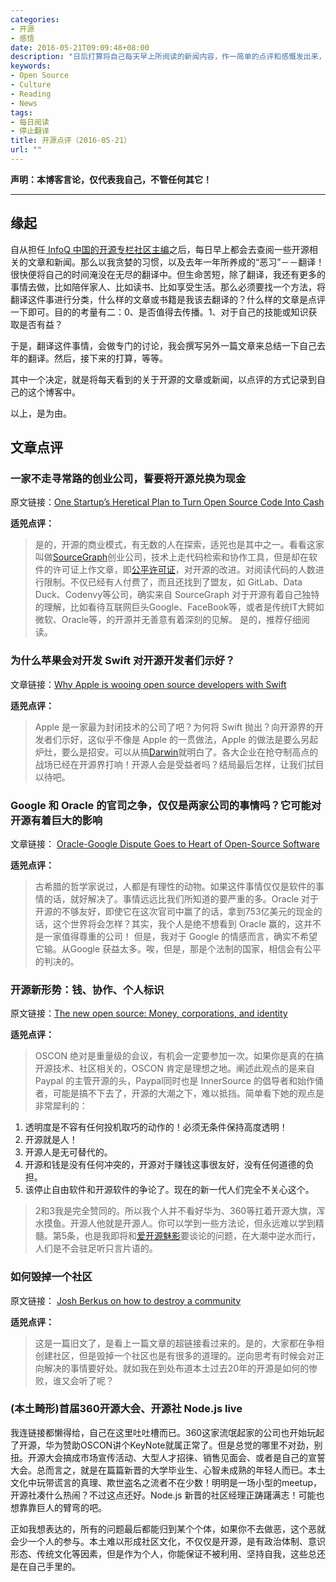 ```yaml
---
categories:
- 开源
- 感悟
date: 2016-05-21T09:09:48+08:00
description: "日后打算将自己每天早上所阅读的新闻内容，作一简单的点评和感慨发出来，类似湾区日报那样，但是我更为的精细化，那就是只有开源这一主题。"
keywords:
- Open Source
- Culture
- Reading
- News
tags:
- 每日阅读
- 停止翻译
title: 开源点评（2016-05-21）
url: ""
---
```


**声明：本博客言论，仅代表我自己，不管任何其它！**

---

## 缘起

自从担任[ InfoQ 中国的开源专栏社区主编](http://www.infoq.com/cn/author/%E6%9D%8E%E5%BB%BA%E7%9B%9B)之后，每日早上都会去查阅一些开源相关的文章和新闻。那么以我贪婪的习惯，以及去年一年所养成的“恶习”－－翻译！很快便将自己的时间淹没在无尽的翻译中。但生命苦短，除了翻译，我还有更多的事情去做，比如陪伴家人、比如读书、比如享受生活。那么必须要找一个方法，将翻译这件事进行分类，什么样的文章或书籍是我该去翻译的？什么样的文章是点评一下即可。目的的考量有二：0、是否值得去传播。1、对于自己的技能或知识获取是否有益？

于是，翻译这件事情，会做专门的讨论，我会撰写另外一篇文章来总结一下自己去年的翻译。然后，接下来的打算，等等。

其中一个决定，就是将每天看到的关于开源的文章或新闻，以点评的方式记录到自己的这个博客中。

以上，是为由。

## 文章点评

### 一家不走寻常路的创业公司，誓要将开源兑换为现金

原文链接：[One Startup’s Heretical Plan to Turn Open Source Code Into Cash](http://www.wired.com/2016/03/former-open-sourcers-ask-companies-pay-fair-share/)

**适兕点评：**

> 是的，开源的商业模式，有无数的人在探索，适兕也是其中之一。看看这家叫做[SourceGraph](https://sourcegraph.com/)创业公司，技术上走代码检索和协作工具，但是却在软件的许可证上作文章，即[公平许可证](https://fair.io/)，对开源的改进。对阅读代码的人数进行限制。不仅已经有人付费了，而且还找到了盟友，如 GitLab、Data Duck、Codenvy等公司，确实来自 SourceGraph 对于开源有着自己独特的理解，比如看待互联网巨头Google、FaceBook等，或者是传统IT大鳄如微软、Oracle等，的开源并无善意有着深刻的见解。
> 是的，推荐仔细阅读。

### 为什么苹果会对开发 Swift 对开源开发者们示好？

文章链接：[Why Apple is wooing open source developers with Swift](http://www.computerweekly.com/news/450296755/Why-Apple-is-wooing-open-source-developers-with-Swift)

 **适兕点评：**

>Apple 是一家最为封闭技术的公司了吧？为何将 Swift 抛出？向开源界的开发者们示好，这似乎不像是 Apple 的一贯做法，Apple 的做法是要么另起炉灶，要么是招安。可以从搞[Darwin](https://en.wikipedia.org/wiki/Darwin_%28operating_system%29)就明白了。各大企业在抢夺制高点的战场已经在开源界打响！开源人会是受益者吗？结局最后怎样，让我们拭目以待吧。


### Google 和 Oracle 的官司之争，仅仅是两家公司的事情吗？它可能对开源有着巨大的影响

文章链接： [Oracle-Google Dispute Goes to Heart of Open-Source Software
](http://www.nytimes.com/2016/05/20/technology/oracle-google-dispute-goes-to-heart-of-open-source-software.html?_r=1)

**适兕点评：**

> 古希腊的哲学家说过，人都是有理性的动物。如果这件事情仅仅是软件的事情的话，就好解决了。事情远远比我们所知道的要严重的多。Oracle 对于开源的不够友好，即使它在这次官司中赢了的话，拿到753亿美元的现金的话，这个世界将会怎样？其实，我个人是绝不想看到 Oracle 赢的，这并不是一家值得尊重的公司！ 但是，我对于 Google 的情感而言，确实不希望它输。从Google 获益太多。唉，但是，那是个法制的国家，相信会有公平的判决的。

### 开源新形势：钱、协作、个人标识

原文链接：[The new open source: Money, corporations, and identity](https://opensource.com/life/16/5/danese-cooper-paypal-oscon)

**适兕点评：**

> OSCON 绝对是重量级的会议，有机会一定要参加一次。如果你是真的在搞开源技术、社区相关的，OSCON 肯定是理想之地。阐述此观点的是来自 Paypal 的主管开源的头，Paypal同时也是 InnerSource 的倡导者和始作俑者，可能是搞不下去了，开源的大潮之下，难以抵挡。简单看下她的观点是非常犀利的：

1. 透明度是不容有任何投机取巧的动作的！必须无条件保持高度透明！
2. 开源就是人！
3. 开源人是无可替代的。
4. 开源和钱是没有任何冲突的，开源对于赚钱这事很友好，没有任何道德的负担。
5. 该停止自由软件和开源软件的争论了。现在的新一代人们完全不关心这个。

> 2和3我是完全赞同的。所以我个人并不看好华为、360等扛着开源大旗，浑水摸鱼。开源人他就是开源人。你可以学到一些方法论，但永远难以学到精髓。第5条，也是我即将和[爱开源魅影](http://www.weibo.com/234826309?is_all=1)要谈论的问题，在大潮中逆水而行，人们是不会驻足听只言片语的。

### 如何毁掉一个社区

原文链接： [Josh Berkus on how to destroy a community](http://www.infoworld.com/article/2637429/open-source-software/josh-berkus-on-how-to-destroy-a-community.html)

**适兕点评：**

> 这是一篇旧文了，是看上一篇文章的超链接看过来的。是的，大家都在争相创建社区，但是毁掉一个社区也是有很多的道理的。逆向思考有时候会对正向解决的事情要好处。就如我在到处布道本土过去20年的开源是如何的惨败，谁又会听了呢？

### (本土畸形)首届360开源大会、开源社 Node.js live

我连链接都懒得给，自己在这里吐吐槽而已。360这家流氓起家的公司也开始玩起了开源，华为赞助OSCON讲个KeyNote就属正常了。但是总觉的哪里不对劲，别扭。开源大会搞成市场宣传活动、大型人才招徕、销售见面会、或者是自己的宣誓大会。总而言之，就是在篇篇新晋的大学毕业生、心智未成熟的年轻人而已。本土文化中玩带谎言的真理、欺世盗名之流者不在少数！明明是一场小型的meetup，开源社凑什么热闹？不过这点还好。Node.js 新晋的社区经理正踌躇满志！可能也想靠靠巨人的臂弯的吧。

正如我想表达的，所有的问题最后都能归到某个个体，如果你不去做恶，这个恶就会少一个人的参与。本土难以形成社区文化，不仅仅是开源，是有政治体制、意识形态、传统文化等因素，但是作为个人，你能保证不被利用、坚持自我，这些总还是在自己手里的。

